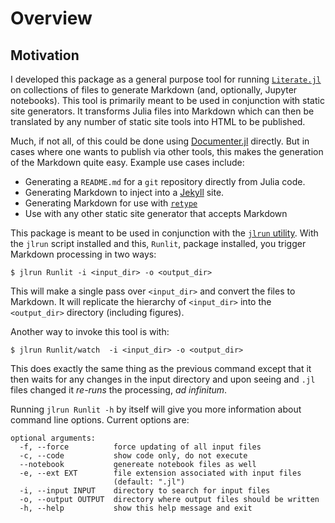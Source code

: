 # Overview

## Motivation

I developed this package as a general purpose tool for running
[`Literate.jl`](https://github.com/fredrikekre/Literate.jl) on collections of
files to generate Markdown (and, optionally, Jupyter notebooks).  This tool is
primarily meant to be used in conjunction with static site generators.  It
transforms Julia files into Markdown which can then be translated by any number
of static site tools into HTML to be published.

Much, if not all, of this could be done using
[Documenter.jl](https://github.com/JuliaDocs/Documenter.jl) directly.  But in
cases where one wants to publish via other tools, this makes the generation of
the Markdown quite easy. Example use cases include:
- Generating a `README.md` for a `git` repository directly from Julia code.
- Generating Markdown to inject into a [Jekyll](https://jekyllrb.com/) site.
- Generating Markdown for use with [`retype`](https://retype.com/)
- Use with any other static site generator that accepts Markdown

This package is meant to be used in conjunction with the [`jlrun`
utility](https://github.com/mtiller-jh/jlrun). With the `jlrun` script installed
and this, `Runlit`, package installed, you trigger Markdown processing in two
ways:

```
$ jlrun Runlit -i <input_dir> -o <output_dir>
```

This will make a single pass over `<input_dir>` and convert the files to
Markdown.  It will replicate the hierarchy of `<input_dir>` into the
`<output_dir>` directory (including figures).

Another way to invoke this tool is with:

```
$ jlrun Runlit/watch  -i <input_dir> -o <output_dir>
```

This does exactly the same thing as the previous command except that it then
waits for any changes in the input directory and upon seeing and `.jl` files
changed it _re-runs_ the processing, _ad infinitum_.

Running `jlrun Runlit -h` by itself will give you more information about command
line options.  Current options are:

```
optional arguments:
  -f, --force          force updating of all input files
  -c, --code           show code only, do not execute
  --notebook           genereate notebook files as well
  -e, --ext EXT        file extension associated with input files
                       (default: ".jl")
  -i, --input INPUT    directory to search for input files
  -o, --output OUTPUT  directory where output files should be written
  -h, --help           show this help message and exit
```
